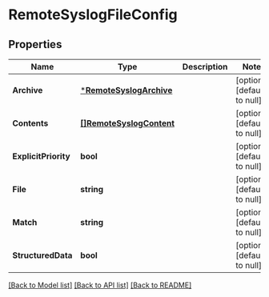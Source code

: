 # RemoteSyslogFileConfig

## Properties
Name | Type | Description | Notes
------------ | ------------- | ------------- | -------------
**Archive** | [***RemoteSyslogArchive**](remote_syslog_archive.md) |  | [optional] [default to null]
**Contents** | [**[]RemoteSyslogContent**](remote_syslog_content.md) |  | [optional] [default to null]
**ExplicitPriority** | **bool** |  | [optional] [default to null]
**File** | **string** |  | [optional] [default to null]
**Match** | **string** |  | [optional] [default to null]
**StructuredData** | **bool** |  | [optional] [default to null]

[[Back to Model list]](../README.md#documentation-for-models) [[Back to API list]](../README.md#documentation-for-api-endpoints) [[Back to README]](../README.md)

